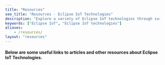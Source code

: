 ```yaml
---
title: "Resources"
seo_title: "Resources - Eclipse IoT Technologies"
description: "Explore a variety of Eclipse IoT technologies through surveys, articles, case studies, whitepapers, and market reports."
keywords: ["Eclipse IoT", "Eclipse IoT technologies"]
aliases:
    - /resources/
layout: "resources"
---
```


#### Below are some useful links to articles and other resources about Eclipse IoT Technologies.